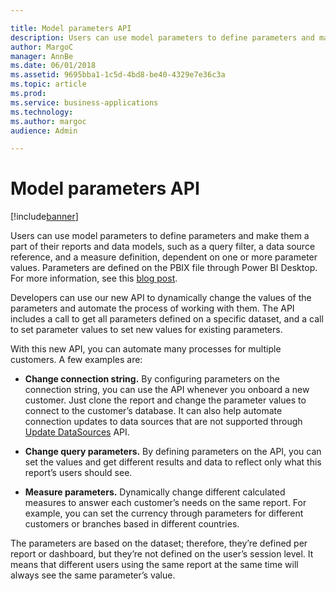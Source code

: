 ```yaml
---

title: Model parameters API
description: Users can use model parameters to define parameters and make them a part of their reports and data models, such as a query filter, a data source reference, and a measure definition, dependent on one or more parameter values.
author: MargoC
manager: AnnBe
ms.date: 06/01/2018
ms.assetid: 9695bba1-1c5d-4bd8-be40-4329e7e36c3a
ms.topic: article
ms.prod: 
ms.service: business-applications
ms.technology: 
ms.author: margoc
audience: Admin

---
```

#  Model parameters API




[!include[banner](../../../includes/banner.md)]

Users can use model parameters to define parameters and make them a part of
their reports and data models, such as a query filter, a data source reference,
and a measure definition, dependent on one or more parameter values. Parameters
are defined on the PBIX file through Power BI Desktop. For more information, see
this [blog
post](https://powerbi.microsoft.com/en-us/blog/deep-dive-into-query-parameters-and-power-bi-templates/).

Developers can use our new API to dynamically change the values of the
parameters and automate the process of working with them. The API includes a
call to get all parameters defined on a specific dataset, and a call to set
parameter values to set new values for existing parameters.

With this new API, you can automate many processes for multiple customers. A few
examples are:

-   **Change connection string.** By configuring parameters on the connection
    string, you can use the API whenever you onboard a new customer. Just clone
    the report and change the parameter values to connect to the customer’s
    database. It can also help automate connection updates to data sources that
    are not supported through [Update
    DataSources](https://msdn.microsoft.com/en-us/library/mt814715.aspx) API.

-   **Change query parameters.** By defining parameters on the API, you can set
    the values and get different results and data to reflect only what this
    report’s users should see.

-   **Measure parameters.** Dynamically change different calculated measures to
    answer each customer’s needs on the same report. For example, you can set
    the currency through parameters for different customers or branches based in
    different countries.

The parameters are based on the dataset; therefore, they’re defined per report
or dashboard, but they’re not defined on the user’s session level. It means that
different users using the same report at the same time will always see the same
parameter’s value.

